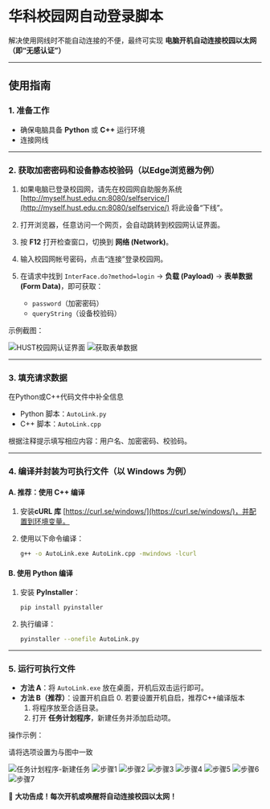 # 华科校园网自动登录脚本

解决使用网线时不能自动连接的不便，最终可实现 **电脑开机自动连接校园以太网（即“无感认证”）**

---

## 使用指南

### 1. 准备工作

* 确保电脑具备 **Python** 或 **C++** 运行环境
* 连接网线

---

### 2. 获取加密密码和设备静态校验码（以Edge浏览器为例）

1. 如果电脑已登录校园网，请先在校园网自助服务系统 [http://myself.hust.edu.cn:8080/selfservice/](http://myself.hust.edu.cn:8080/selfservice/) 将此设备“下线”。
2. 打开浏览器，任意访问一个网页，会自动跳转到校园网认证界面。
3. 按 **F12** 打开检查窗口，切换到 **网络 (Network)**。
4. 输入校园网帐号密码，点击“连接”登录校园网。
5. 在请求中找到 `InterFace.do?method=login` → **负载 (Payload)** → **表单数据 (Form Data)**，即可获取：

   * `password`（加密密码）
   * `queryString`（设备校验码）

示例截图：

![HUST校园网认证界面](https://github.com/user-attachments/assets/d40d7396-ea97-425e-9200-e917c9ada3cc)
![获取表单数据](https://github.com/user-attachments/assets/65930177-1e38-47df-b364-43e64fbaf314)

---

### 3. 填充请求数据

在Python或C++代码文件中补全信息

* Python 脚本：`AutoLink.py`
* C++ 脚本：`AutoLink.cpp`

根据注释提示填写相应内容：用户名、加密密码、校验码。

---

### 4. 编译并封装为可执行文件（以 Windows 为例）

#### A. 推荐：使用 C++ 编译

1. 安装**cURL 库** [https://curl.se/windows/](https://curl.se/windows/)，并配置到环境变量。
2. 使用以下命令编译：

   ```bash
   g++ -o AutoLink.exe AutoLink.cpp -mwindows -lcurl
   ```

#### B. 使用 Python 编译

1. 安装 **PyInstaller**：

   ```bash
   pip install pyinstaller
   ```
2. 执行编译：

   ```bash
   pyinstaller --onefile AutoLink.py
   ```

---

### 5. 运行可执行文件

* **方法 A**：将 `AutoLink.exe` 放在桌面，开机后双击运行即可。
* **方法 B（推荐）**：设置开机自启
  0. 若要设置开机自启，推荐C++编译版本
  1. 将程序放至合适目录。
  2. 打开 **任务计划程序**，新建任务并添加启动项。

操作示例：

请将选项设置为与图中一致

![任务计划程序-新建任务](https://github.com/user-attachments/assets/21ad74ea-5b68-42ad-bbe9-50f3d8ef13f8)
![步骤1](https://github.com/user-attachments/assets/e3049b05-39bd-446e-b7d4-0161cb8348c7)
![步骤2](https://github.com/user-attachments/assets/6cb4c7d3-cd74-4e11-8278-d3f979b50ede)
![步骤3](https://github.com/user-attachments/assets/88563e75-6624-4e48-b5b3-07c3f141214c)
![步骤4](https://github.com/user-attachments/assets/e45ceb64-1e36-4bb2-88e6-c32173632b8e)
![步骤5](https://github.com/user-attachments/assets/584415b9-9e59-4b3a-a989-bfb1c12aad43)
![步骤6](https://github.com/user-attachments/assets/1ecc10dd-0749-44e2-9c50-961f116de7b3)
![步骤7](https://github.com/user-attachments/assets/c86df661-a5d1-4962-a2f6-36f1e70e4db9)


🎉 **大功告成！每次开机或唤醒将自动连接校园以太网！**
